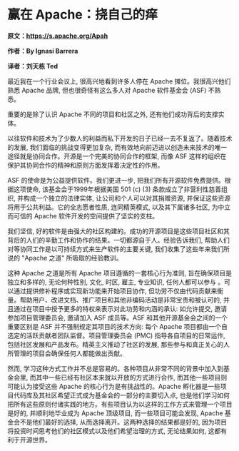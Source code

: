 # 赢在 Apache：挠自己的痒

**原文：https://s.apache.org/Apah**

**作者：By Ignasi Barrera**

**译者：刘天栋 Ted**


最近我在一个行业会议上, 很高兴地看到许多人停在 Apache 摊位。我很高兴他们熟悉 Apache 品牌, 但也很奇怪有这么多人对 Apache 软件基金会 (ASF) 不熟悉。

重要的是除了认识 Apache 不同的项目和社区之外, 还有他们成功背后的支撑实体。

以往软件和技术为了少数人的利益而私下开发的日子已经一去不复返了。随着技术的发展, 我们面临的挑战变得更加复杂, 而有效地向前迈进以创造未来技术的唯一途径就是协同合作。开源是一个完美的协同合作的框架, 而像 ASF 这样的组织在保护其协同合作的精神和原则方面发挥着决定性的作用。

ASF 的使命是为公益提供软件。我们更进一步, 把我们所有开源软件免费提供。根据这项使命, 该基金会于1999年根据美国 501 (c) (3) 条款成立了非营利性慈善组织, 并构成一个独立的法律实体, 让公司和个人可以对其捐赠资源, 并保证这些资源将用于公共利益。它的全志愿者性质, 连同精英模式, 以及其下属诸多社区, 为中立而可信的 Apache 软件开发的空间提供了坚实的支柱。

我们坚信, 好的软件是由强大的社区构建的。成功的开源项目是这些项目社区和其背后的人们的辛勤工作和协作的结果。一切都源自于人。经验告诉我们, 帮助人们对等协同工作是以可持续方式来生产软件的主要关键, 我们收集了这些年来我们所说的 "Apache 之道" 所吸取的经验教训。

这种 Apache 之道是所有 Apache 项目遵循的一套核心行为准则, 旨在确保项目是独立和多样的, 无论何种性别, 文化, 时区, 雇主, 专业知识, 任何人都可以参与 。可以通过提供修补程序或实现新功能来开始项目协作, 但功劳不仅由代码贡献来衡量。帮助用户、改进文档、推广项目和其他非编码活动是非常宝贵和被认可的, 并且通过在项目中授予更多的特权来表示对此功劳和内涵的承认: 如允许提交, 邀请参加项目管理委员会, 邀请加入 ASF 成员等。ASF 和其他开源基金会之间的一个重要区别是 ASF 并不强制规定其项目的技术方向: 每个 Apache 项目都由一个自选定的活跃贡献者团队监督。项目管理委员会 (PMC) 指导各自项目的日常运作, 包括社区发展和产品发布。精英主义推动了社区的发展, 那些参与和真正关心的人所管理的项目会确保任何人都能做出贡献。

然而, 学习这种方式工作并不总是容易的。各种项目从非常不同的背景中加入到基金会里, 而其中一些已经有社区本来就以开放的方式进行合作, 而其他一些项目则可能认为接受这些 Apache 的核心行为是有挑战性的。Apache 孵化器是一些项目代码库及其社区希望正式成为基金会的一部分的主要切入点, 也是他们学习如何把所有这些原则付诸实践的地方。有些项目认为以这样的工作方式来管理一个项目是好的, 并顺利地毕业成为 Apache 顶级项目, 而一些项目可能会发现, Apache 基金会不是他们最好的选择, 从而选择离开。这两种选择的结果都是好的, 因为项目将投资时间思考他们的社区模式以及他们希望治理的方式, 无论结果如何, 这都有利于开源世界。

